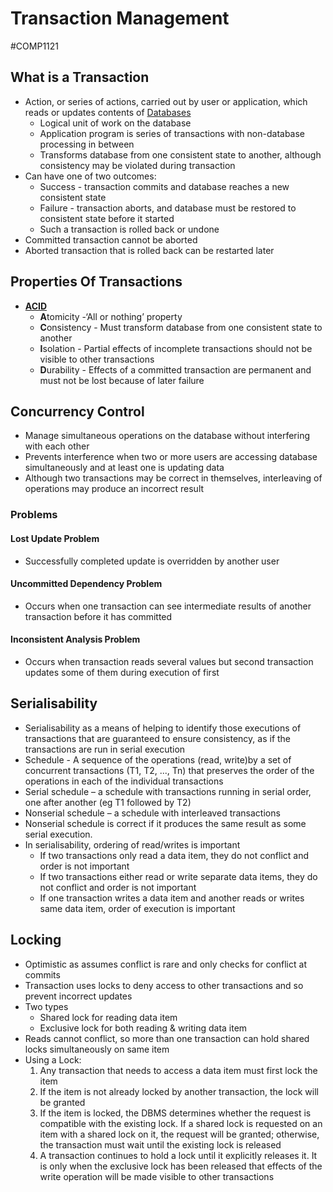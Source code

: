 # Transaction Management
#COMP1121
## What is a Transaction
- Action, or series of actions, carried out by user or application, which reads or updates contents of [Databases](Databases.md)
	- Logical unit of work on the database
	- Application program is series of transactions with non-database processing in between
	- Transforms database from one consistent state to another, although consistency may be violated during transaction
- Can have one of two outcomes:
	- Success - transaction commits and database reaches a new consistent state
	- Failure - transaction aborts, and database must be restored to consistent state before it started
	- Such a transaction is rolled back or undone
- Committed transaction cannot be aborted
- Aborted transaction that is rolled back can be restarted later

## Properties Of Transactions
- **[ACID](../../Professional%20Computing/ACID.md)**
	- **A**tomicity -‘All or nothing’ property
	- **C**onsistency - Must transform database from one consistent state to another
	- **I**solation - Partial effects of incomplete transactions should not be visible to other transactions
	- **D**urability - Effects of a committed transaction are permanent and must not be lost because of later failure

## Concurrency Control
- Manage simultaneous operations on the database without interfering with each other
- Prevents interference when two or more users are accessing database simultaneously and at least one is updating data
- Although two transactions may be correct in themselves, interleaving of operations may produce an incorrect result
### Problems
#### Lost Update Problem
- Successfully completed update is overridden by another user
#### Uncommitted Dependency Problem
- Occurs when one transaction can see intermediate results of another transaction before it has committed
#### Inconsistent Analysis Problem
- Occurs when transaction reads several values but second transaction updates some of them during execution of first

## Serialisability
- Serialisability as a means of helping to identify those executions of transactions that are guaranteed to ensure consistency, as if the transactions are run in serial execution
- Schedule - A sequence of the operations (read, write)by a set of concurrent transactions (T1, T2, ..., Tn) that preserves the order of the operations in each of the individual transactions
- Serial schedule – a schedule with transactions running in serial order, one after another (eg T1 followed by T2)
- Nonserial schedule – a schedule with interleaved transactions
- Nonserial schedule is correct if it produces the same result as some serial execution.
- In serialisability, ordering of read/writes is important
	- If two transactions only read a data item, they do not conflict and order is not important
	- If two transactions either read or write separate data items, they do not conflict and order is not important
	- If one transaction writes a data item and another reads or writes same data item, order of execution is important

## Locking
- Optimistic as assumes conflict is rare and only checks for conflict at commits
- Transaction uses locks to deny access to other transactions and so prevent incorrect updates
- Two types
	- Shared lock for reading data item
	- Exclusive lock for both reading & writing data item
- Reads cannot conflict, so more than one transaction can hold shared locks simultaneously on same item
- Using a Lock:
	1. Any transaction that needs to access a data item must first lock the item
	2. If the item is not already locked by another transaction, the lock will be granted
	3. If the item is locked, the DBMS determines whether the request is compatible with the existing lock. If a shared lock is requested on an item with a shared lock on it, the request will be granted; otherwise, the transaction must wait until the existing lock is released
	4. A transaction continues to hold a lock until it explicitly releases it. It is only when the exclusive lock has been released that effects of the write operation will be made visible to other transactions